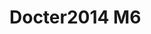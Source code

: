 # Docter2014 M6
<a name="material" />
<script type="application/ld+json">

  {
    "@context": "https://schema.org/",
    "@type": "ChemicalSubstance",
    "http://purl.org/dc/terms/conformsTo":
      {
        "@type": "CreativeWork",
        "@id": "https://bioschemas.org/profiles/ChemicalSubstance/0.4-RELEASE/"
      },
    "@id": "https://egonw.github.io/nanowiki/nanowiki339.html#material",
    "name": "Docter2014 M6",
    "sameAs: "http://127.0.0.1/mediawiki/index.php/Special:URIResolver/Docter2014_M6"
  }
</script>


